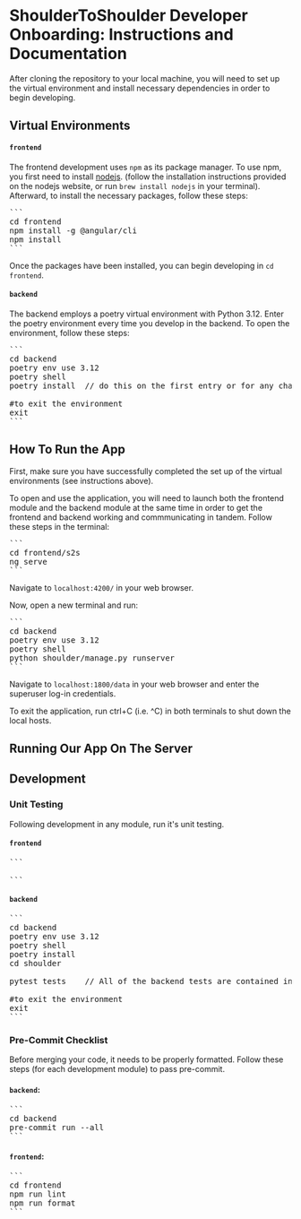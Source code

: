 # ShoulderToShoulder Developer Onboarding: Instructions and Documentation

After cloning the repository to your local machine, you will need to set up the virtual environment and install necessary dependencies in order to begin developing. 

## Virtual Environments

#### `frontend`

The frontend development uses `npm` as its package manager. To use npm, you first need to install [nodejs](https://nodejs.org/en). (follow the installation instructions provided on the nodejs website, or run `brew install nodejs` in your terminal). Afterward, to install the necessary packages, follow these steps:

<pre>
```
cd frontend
npm install -g @angular/cli
npm install
```
</pre>

Once the packages have been installed, you can begin developing in `cd frontend`. 

#### `backend`

The backend employs a poetry virtual environment with Python 3.12. Enter the poetry environment every time you develop in the backend. To open the environment, follow these steps:
 
<pre>
```
cd backend
poetry env use 3.12
poetry shell
poetry install  // do this on the first entry or for any changes to the packages

#to exit the environment
exit
```
</pre>


## How To Run the App

First, make sure you have successfully completed the set up of the virtual environments (see instructions above).

To open and use the application, you will need to launch both the frontend module and the backend module at the same time in order to get the frontend and backend working and commmunicating in tandem. Follow these steps in the terminal:

<pre>
```
cd frontend/s2s
ng serve
```
</pre>

Navigate to `localhost:4200/` in your web browser. 

Now, open a new terminal and run:

<pre>
```
cd backend
poetry env use 3.12
poetry shell
python shoulder/manage.py runserver
```
</pre>

Navigate to `localhost:1800/data` in your web browser and enter the superuser log-in credentials.

To exit the application, run ctrl+C (i.e. ^C) in both terminals to shut down the local hosts.

## Running Our App On The Server

<!-- TBD -->

## Development

### Unit Testing

Following development in any module, run it's unit testing. 

#### `frontend`

<!-- TBD -->

<pre>
```

```
</pre>

#### `backend`
 
<pre>
```
cd backend
poetry env use 3.12
poetry shell
poetry install
cd shoulder

pytest tests    // All of the backend tests are contained in this directory.

#to exit the environment
exit
```
</pre>


### Pre-Commit Checklist

Before merging your code, it needs to be properly formatted. Follow these steps (for each development module) to pass pre-commit.

#### `backend`: 

<pre>
```
cd backend
pre-commit run --all
```
</pre>

#### `frontend`: 

<pre>
```
cd frontend
npm run lint
npm run format
```
</pre>

